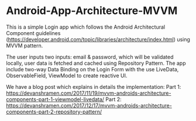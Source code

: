 # Android-App-Architecture-MVVM

This is a simple Login app which follows the Android Architectural Component guidelines (https://developer.android.com/topic/libraries/architecture/index.html) using MVVM pattern. 

The user inputs two inputs: email & password, which will be validated locally, user data is fetched and cached using Repository Pattern. The app include two-way Data Binding on the Login Form with the use LiveData, ObservableField, ViewModel to create reactive UI.


We have a blog post which explains in details the implementation:
Part 1: https://devanshramen.com/2017/11/19/mvvm-androids-architecture-components-part-1-viewmodel-livedata/
Part 2: https://devanshramen.com/2017/12/17/mvvm-androids-architecture-components-part-2-repository-pattern/
